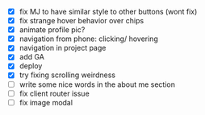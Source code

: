 - [x] fix MJ to have similar style to other buttons (wont fix)
- [x] fix strange hover behavior over chips
- [x] animate profile pic?
- [x] navigation from phone: <Home> clicking/ hovering
- [x] navigation in project page
- [x] add GA
- [x] deploy
- [x] try fixing scrolling weirdness
- [ ] write some nice words in the about me section
- [ ] fix client router issue
- [ ] fix image modal